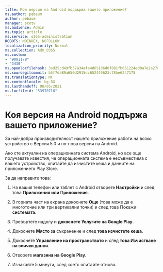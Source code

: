 ```yaml
---
title: Коя версия на Android поддържа вашето приложение?
ms.author: pebaum
author: pebaum
manager: scotv
ms.audience: Admin
ms.topic: article
ms.service: o365-administration
ROBOTS: NOINDEX, NOFOLLOW
localization_priority: Normal
ms.collection: Adm_O365
ms.custom:
- "9001178"
- "3430"
ms.openlocfilehash: 3ad25cd49fb37a34afe4d65106d0f881fb051224ed0a7e2a27a1fd2f52645433
ms.sourcegitcommit: b5f7da89a650d2915dc652449623c78be6247175
ms.translationtype: MT
ms.contentlocale: bg-BG
ms.lasthandoff: 08/05/2021
ms.locfileid: "53970716"
---
```

# <a name="what-version-of-android-does-your-app-support"></a>Коя версия на Android поддържа вашето приложение?

За най-добра производителност нашето приложение работи на всяко устройство с Версия 5.0 и по-нова версия на Android.

Ако сте актуални на операционната система Android, но все още получавате известия, че операционната система е несъвместима с вашето устройство, опитайте да изчистите кеша и данните на приложението Play Store.

За да направите това: 

1. На вашия телефон или таблет с Android отворете **Настройки** и след това **Приложения** **или Приложения**.

2. В горната част на екрана докоснете **Още** (това може да е многоточие или три вертикални точки) и след това Покажи **системата**. 

3. Превъртете надолу и **докоснете Услугите на Google Play**. 

4. Докоснете **Място за** съхранение и след **това изчистете кеша**. 

5. Докоснете **Управление на пространството** и след **това Изчистване на всички данни**. 

6. Отворете **магазина на Google Play**. 

7. Изчакайте 5 минути, след което опитайте отново. 